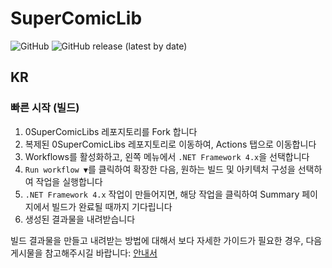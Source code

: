 # SuperComicLib
![GitHub](https://img.shields.io/github/license/ekfvoddl3536/0SuperComicLibs) 
![GitHub release (latest by date)](https://img.shields.io/github/v/release/ekfvoddl3536/0SuperComicLibs) 

## KR
### 빠른 시작 (빌드)
1. 0SuperComicLibs 레포지토리를 Fork 합니다
2. 복제된 0SuperComicLibs 레포지토리로 이동하여, Actions 탭으로 이동합니다
3. Workflows를 활성화하고, 왼쪽 메뉴에서 `.NET Framework 4.x`을 선택합니다
4. `Run workflow ▼`를 클릭하여 확장한 다음, 원하는 빌드 및 아키텍처 구성을 선택하여 작업을 실행합니다
5. `.NET Framework 4.x` 작업이 만들어지면, 해당 작업을 클릭하여 Summary 페이지에서 빌드가 완료될 때까지 기다립니다
6. 생성된 결과물을 내려받습니다  
  
빌드 결과물을 만들고 내려받는 방법에 대해서 보다 자세한 가이드가 필요한 경우, 다음 게시물을 참고해주시길 바랍니다: [안내서](https://blog.naver.com/ekfvoddl3535/222883614506)
